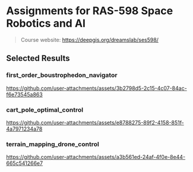 # Assignments for RAS-598 Space Robotics and AI 

> Course website: https://deepgis.org/dreamslab/ses598/

## Selected Results

### first_order_boustrophedon_navigator
https://github.com/user-attachments/assets/3b2798d5-2c15-4c07-84ac-f6e73545a863

### cart_pole_optimal_control

https://github.com/user-attachments/assets/e8788275-89f2-4158-851f-4a7971234a78

### terrain_mapping_drone_control

https://github.com/user-attachments/assets/a3b561ed-24af-4f0e-8e44-665c541266e7
